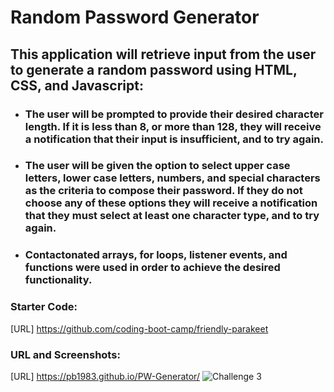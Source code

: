# Random Password Generator

## This application will retrieve input from the user to generate a random password using HTML, CSS, and Javascript:

 * ### The user will be prompted to provide their desired character length. If it is less than 8, or more than 128, they will receive a notification that their input is insufficient, and to try again.
 * ### The user will be given the option to select upper case letters, lower case letters, numbers, and special characters as the criteria to compose their password. If they do not choose any of these options they will receive a notification that they must select at least one character type, and to try again. 
 * ### Contactonated arrays, for loops, listener events, and functions were used in order to achieve the desired functionality. 


### Starter Code:
[URL] https://github.com/coding-boot-camp/friendly-parakeet


 ### URL and Screenshots:
 [URL] https://pb1983.github.io/PW-Generator/
![Challenge 3](https://github.com/pb1983/PW-Generator/assets/25019626/dafab498-2dbe-4756-8216-aa585a9c670b)
